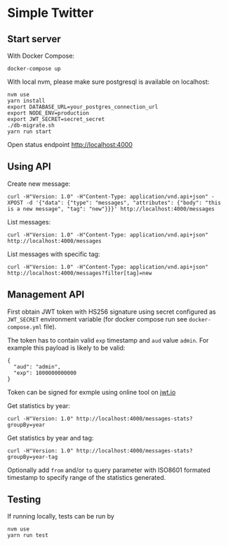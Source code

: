 # Simple Twitter

## Start server

With Docker Compose:

```
docker-compose up
```

With local nvm, please make sure postgresql is available on localhost:

```
nvm use
yarn install
export DATABASE_URL=your_postgres_connection_url
export NODE_ENV=production
export JWT_SECRET=secret_secret
./db-migrate.sh
yarn run start
```

Open status endpoint [http://localhost:4000](http://localhost:4000)

## Using API

Create new message:

```
curl -H"Version: 1.0" -H"Content-Type: application/vnd.api+json" -XPOST -d '{"data": {"type": "messages", "attributes": {"body": "this is a new message", "tag": "new"}}}' http://localhost:4000/messages
```

List messages:

```
curl -H"Version: 1.0" -H"Content-Type: application/vnd.api+json" http://localhost:4000/messages
```

List messages with specific tag:

```
curl -H"Version: 1.0" -H"Content-Type: application/vnd.api+json" http://localhost:4000/messages?filter[tag]=new
```

## Management API

First obtain JWT token with HS256 signature using secret configured as `JWT_SECRET` environment variable (for docker compose run see `docker-compose.yml` file).

The token has to contain valid `exp` timestamp and `aud` value `admin`. For example this payload is likely to be valid:

```
{
  "aud": "admin",
  "exp": 1000000000000
}
```

Token can be signed for exmple using online tool on [jwt.io](jwt.io)

Get statistics by year:

```
curl -H"Version: 1.0" http://localhost:4000/messages-stats?groupBy=year
```

Get statistics by year and tag:

```
curl -H"Version: 1.0" http://localhost:4000/messages-stats?groupBy=year-tag
```

Optionally add `from` and/or `to` query parameter with ISO8601 formated timestamp to specify range of the statistics generated.

## Testing

If running locally, tests can be run by

```
nvm use
yarn run test
```
